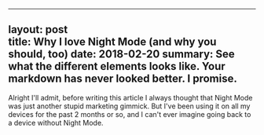 ----	
layout:     post	
title:      Why I love Night Mode (and why you should, too)
date:       2018-02-20 
summary:    See what the different elements looks like. Your markdown has never looked better. I promise.	
----	

Alright I'll admit, before writing this article I always thought that Night Mode was just another stupid marketing gimmick. But I've been using it on all my devices for the past 2 months or so, and I can't ever imagine going back to a device without Night Mode.
